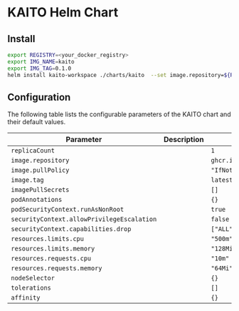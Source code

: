 # KAITO Helm Chart

## Install

```bash
export REGISTRY=<your_docker_registry>
export IMG_NAME=kaito
export IMG_TAG=0.1.0
helm install kaito-workspace ./charts/kaito  --set image.repository=${REGISTRY}/$(IMG_NAME) --set image.tag=$(IMG_TAG)
```

## Configuration 

The following table lists the configurable parameters of the KAITO chart and their default values.

| Parameter                                  | Description | Default                   |
|--------------------------------------------|-------------|-------------------------- |
| `replicaCount`                             |             | `1`                       |
| `image.repository`                         |             | `ghcr.io/Azure/kaito/kaito`   |
| `image.pullPolicy`                         |             | `"IfNotPresent"`          |
| `image.tag`                                |             | `latest`                  |
| `imagePullSecrets`                         |             | `[]`                      |
| `podAnnotations`                           |             | `{}`                      |
| `podSecurityContext.runAsNonRoot`          |             | `true`                    |
| `securityContext.allowPrivilegeEscalation` |             | `false`                   |
| `securityContext.capabilities.drop`        |             | `["ALL"]`                 |
| `resources.limits.cpu`                     |             | `"500m"`                  |
| `resources.limits.memory`                  |             | `"128Mi"`                 |
| `resources.requests.cpu`                   |             | `"10m"`                   |
| `resources.requests.memory`                |             | `"64Mi"`                  |
| `nodeSelector`                             |             | `{}`                      |
| `tolerations`                              |             | `[]`                      |
| `affinity`                                 |             | `{}`                      |
